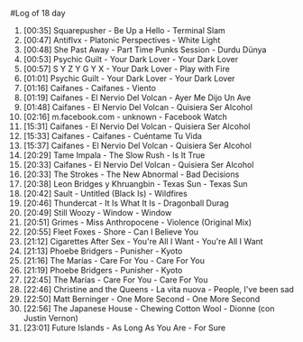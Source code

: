 #Log of 18 day

1. [00:35] Squarepusher - Be Up a Hello - Terminal Slam
1. [00:47] Antiflvx - Platonic Perspectives - White Light
1. [00:48] She Past Away - Part Time Punks Session - Durdu Dünya
1. [00:53] Psychic Guilt - Your Dark Lover - Your Dark Lover
1. [00:57] S Y Z Y G Y X - Your Dark Lover - Play with Fire
1. [01:01] Psychic Guilt - Your Dark Lover - Your Dark Lover
1. [01:16] Caifanes - Caifanes - Viento
1. [01:19] Caifanes - El Nervio Del Volcan - Ayer Me Dijo Un Ave
1. [01:48] Caifanes - El Nervio Del Volcan - Quisiera Ser Alcohol
1. [02:16] m.facebook.com - unknown - Facebook Watch
1. [15:31] Caifanes - El Nervio Del Volcan - Quisiera Ser Alcohol
1. [15:33] Caifanes - Caifanes - Cuéntame Tu Vida
1. [15:37] Caifanes - El Nervio Del Volcan - Quisiera Ser Alcohol
1. [20:29] Tame Impala - The Slow Rush - Is It True
1. [20:33] Caifanes - El Nervio Del Volcan - Quisiera Ser Alcohol
1. [20:33] The Strokes - The New Abnormal - Bad Decisions
1. [20:38] Leon Bridges y Khruangbin - Texas Sun - Texas Sun
1. [20:42] Sault - Untitled (Black Is) - Wildfires
1. [20:46] Thundercat - It Is What It Is - Dragonball Durag
1. [20:49] Still Woozy - Window - Window
1. [20:51] Grimes - Miss Anthropocene - Violence (Original Mix)
1. [20:55] Fleet Foxes - Shore - Can I Believe You
1. [21:12] Cigarettes After Sex - You're All I Want - You're All I Want
1. [21:13] Phoebe Bridgers - Punisher - Kyoto
1. [21:16] The Marías - Care For You - Care For You
1. [21:19] Phoebe Bridgers - Punisher - Kyoto
1. [22:45] The Marías - Care For You - Care For You
1. [22:46] Christine and the Queens - La vita nuova - People, I've been sad
1. [22:50] Matt Berninger - One More Second - One More Second
1. [22:56] The Japanese House - Chewing Cotton Wool - Dionne (con Justin Vernon)
1. [23:01] Future Islands - As Long As You Are - For Sure
